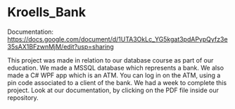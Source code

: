 # Kroells_Bank

Documentation: https://docs.google.com/document/d/1UTA3OkLc_YG5kgat3pdAPypQyfz3e35sAX1BFzwnMjM/edit?usp=sharing

This project was made in relation to our database course as part of our education.
We made a MSSQL database which represents a bank. We also made a C# WPF app which is an ATM. 
You can log in on the ATM, using a pin code associated to a client of the bank.
We had a week to complete this project. 
Look at our documentation, by clicking on the PDF file inside our repository.
